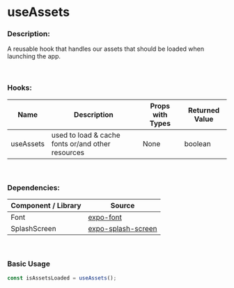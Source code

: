 # useAssets

### Description:

A reusable hook that handles our assets that should be loaded when launching the app.

</br>

### Hooks:

| Name      | Description                                       | Props with Types | Returned Value |
| --------- | ------------------------------------------------- | ---------------- | -------------- |
| useAssets | used to load & cache fonts or/and other resources | None             | boolean        |

</br>

### Dependencies:

| Component / Library            | Source                                                                         |
| ------------------------------ | ------------------------------------------------------------------------------ |
| Font                           | [expo-font](https://docs.expo.dev/versions/latest/sdk/font/)                   |
| SplashScreen                   | [expo-splash-screen](https://docs.expo.dev/versions/latest/sdk/splash-screen/) |

</br>

### Basic Usage

```jsx
const isAssetsLoaded = useAssets();
```
